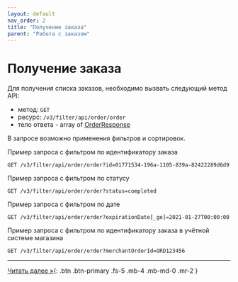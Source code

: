 ```yaml
---
layout: default
nav_order: 2
title: "Получение заказа"
parent: "Работа с заказом"
---
```


# Получение заказа

Для получения списка заказов, необходимо вызвать следующий метод API:

- метод: `GET`
- ресурс: `/v3/filter/api/order/order`
- тело ответа - array of [OrderResponse](/docs/order/create/#orderresponse)

В запросе возможно применения фильтров и сортировок.

Пример запроса с фильтром по идентификатору заказа
```
GET /v3/filter/api/order/order?id=01771534-196a-1105-839a-82422289d6d9
```
Пример запроса с фильтром по статусу
```
GET /v3/filter/api/order/order?status=completed
```

Пример запроса с фильтром по дате 
```
GET /v3/filter/api/order/order?expirationDate[_ge]=2021-01-27T00:00:00
```

Пример запроса с фильтром по идентификатору заказа в учётной системе магазина

```
GET /v3/filter/api/order/order?merchantOrderId=ORD123456
```

---

[Читать далее &raquo;](/docs/order/update){: .btn .btn-primary .fs-5 .mb-4 .mb-md-0 .mr-2 }
